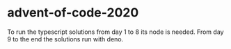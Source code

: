 # advent-of-code-2020
To run the typescript solutions from day 1 to 8 its node is needed.
From day 9 to the end the solutions run with deno.
